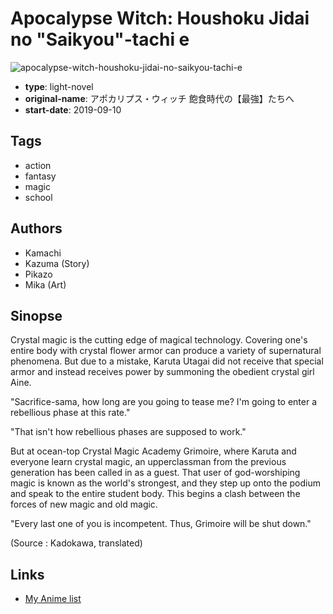 # Apocalypse Witch: Houshoku Jidai no "Saikyou"-tachi e

![apocalypse-witch-houshoku-jidai-no-saikyou-tachi-e](https://cdn.myanimelist.net/images/manga/2/229342.jpg)

-   **type**: light-novel
-   **original-name**: アポカリプス・ウィッチ 飽食時代の【最強】たちへ
-   **start-date**: 2019-09-10

## Tags

-   action
-   fantasy
-   magic
-   school

## Authors

-   Kamachi
-   Kazuma (Story)
-   Pikazo
-   Mika (Art)

## Sinopse

Crystal magic is the cutting edge of magical technology. Covering one's entire body with crystal flower armor can produce a variety of supernatural phenomena. But due to a mistake, Karuta Utagai did not receive that special armor and instead receives power by summoning the obedient crystal girl Aine.

"Sacrifice-sama, how long are you going to tease me? I'm going to enter a rebellious phase at this rate."

"That isn't how rebellious phases are supposed to work."

But at ocean-top Crystal Magic Academy Grimoire, where Karuta and everyone learn crystal magic, an upperclassman from the previous generation has been called in as a guest. That user of god-worshiping magic is known as the world's strongest, and they step up onto the podium and speak to the entire student body. This begins a clash between the forces of new magic and old magic.

"Every last one of you is incompetent. Thus, Grimoire will be shut down."

(Source : Kadokawa, translated)

## Links

-   [My Anime list](https://myanimelist.net/manga/122138/Apocalypse_Witch__Houshoku_Jidai_no_Saikyou-tachi_e)

